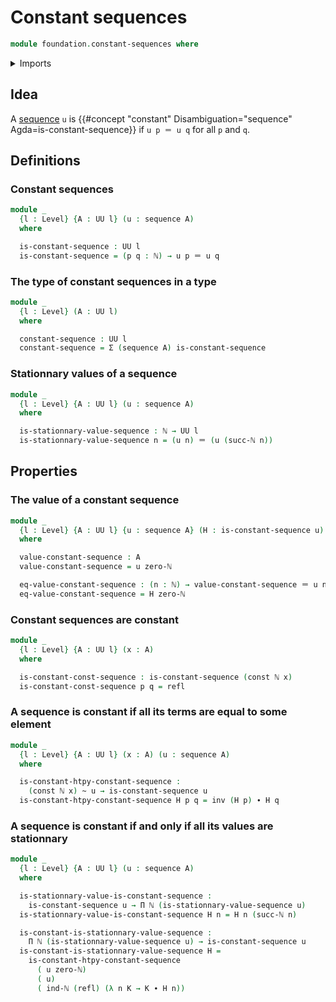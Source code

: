 # Constant sequences

```agda
module foundation.constant-sequences where
```

<details><summary>Imports</summary>

```agda
open import elementary-number-theory.natural-numbers

open import foundation.constant-maps
open import foundation.dependent-pair-types
open import foundation.homotopies
open import foundation.identity-types
open import foundation.pi-decompositions
open import foundation.sequences
open import foundation.universe-levels
```

</details>

## Idea

A [sequence](foundation.sequences.md) `u` is
{{#concept "constant" Disambiguation="sequence" Agda=is-constant-sequence}} if
`u p ＝ u q` for all `p` and `q`.

## Definitions

### Constant sequences

```agda
module _
  {l : Level} {A : UU l} (u : sequence A)
  where

  is-constant-sequence : UU l
  is-constant-sequence = (p q : ℕ) → u p ＝ u q
```

### The type of constant sequences in a type

```agda
module _
  {l : Level} (A : UU l)
  where

  constant-sequence : UU l
  constant-sequence = Σ (sequence A) is-constant-sequence
```

### Stationnary values of a sequence

```agda
module _
  {l : Level} {A : UU l} (u : sequence A)
  where

  is-stationnary-value-sequence : ℕ → UU l
  is-stationnary-value-sequence n = (u n) ＝ (u (succ-ℕ n))
```

## Properties

### The value of a constant sequence

```agda
module _
  {l : Level} {A : UU l} {u : sequence A} (H : is-constant-sequence u)
  where

  value-constant-sequence : A
  value-constant-sequence = u zero-ℕ

  eq-value-constant-sequence : (n : ℕ) → value-constant-sequence ＝ u n
  eq-value-constant-sequence = H zero-ℕ
```

### Constant sequences are constant

```agda
module _
  {l : Level} {A : UU l} (x : A)
  where

  is-constant-const-sequence : is-constant-sequence (const ℕ x)
  is-constant-const-sequence p q = refl
```

### A sequence is constant if all its terms are equal to some element

```agda
module _
  {l : Level} {A : UU l} (x : A) (u : sequence A)
  where

  is-constant-htpy-constant-sequence :
    (const ℕ x) ~ u → is-constant-sequence u
  is-constant-htpy-constant-sequence H p q = inv (H p) ∙ H q
```

### A sequence is constant if and only if all its values are stationnary

```agda
module _
  {l : Level} {A : UU l} (u : sequence A)
  where

  is-stationnary-value-is-constant-sequence :
    is-constant-sequence u → Π ℕ (is-stationnary-value-sequence u)
  is-stationnary-value-is-constant-sequence H n = H n (succ-ℕ n)

  is-constant-is-stationnary-value-sequence :
    Π ℕ (is-stationnary-value-sequence u) → is-constant-sequence u
  is-constant-is-stationnary-value-sequence H =
    is-constant-htpy-constant-sequence
      ( u zero-ℕ)
      ( u)
      ( ind-ℕ (refl) (λ n K → K ∙ H n))
```

